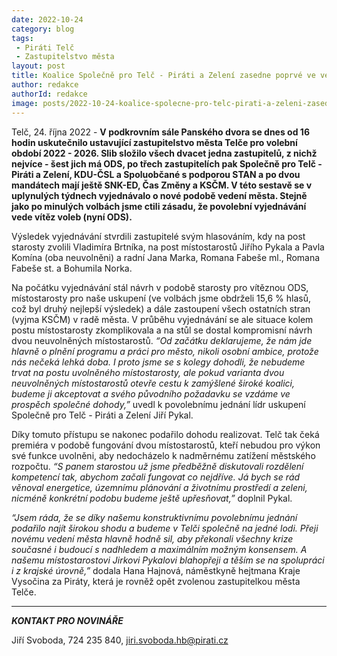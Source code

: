 ```yaml
---
date: 2022-10-24
category: blog
tags:
 - Piráti Telč
 - Zastupitelstvo města
layout: post
title: Koalice Společně pro Telč - Piráti a Zelení zasedne poprvé ve vedení města Telče. Jiří Pykal byl zvolen místostarostou
author: redakce
authorId: redakce
image: posts/2022-10-24-koalice-spolecne-pro-telc-pirati-a-zeleni-zasedne-poprve-ve-vedeni-mesta-jiri-pykal-byl-zvolen-mistostarostou.jpg
---
```


Telč, 24. října 2022 - **V podkrovním sále Panského dvora se dnes od 16 hodin uskutečnilo ustavující zastupitelstvo města Telče pro volební období 2022 - 2026. Slib složilo všech dvacet jedna zastupitelů, z nichž nejvíce - šest jich má ODS, po třech zastupitelích pak Společně pro Telč - Piráti a Zelení, KDU-ČSL a Spoluobčané s podporou STAN a po dvou mandátech mají ještě SNK-ED, Čas Změny a KSČM. V této sestavě se v uplynulých týdnech vyjednávalo o nové podobě vedení města. Stejně jako po minulých volbách jsme ctili zásadu, že povolební vyjednávání vede vítěz voleb (nyní ODS).** 

Výsledek vyjednávání stvrdili zastupitelé svým hlasováním, kdy na post starosty zvolili Vladimíra Brtníka, na post místostarostů Jiřího Pykala a Pavla Komína (oba neuvolněni) a radní Jana Marka, Romana Fabeše ml., Romana Fabeše st. a Bohumila Norka.  

Na počátku vyjednávání stál návrh v podobě starosty pro vítěznou ODS, místostarosty pro naše uskupení (ve volbách jsme obdrželi 15,6 % hlasů, což byl druhý nejlepší výsledek) a dále zastoupení všech ostatních stran (vyjma KSČM) v radě města. V průběhu vyjednávání se ale situace kolem postu místostarosty zkomplikovala a na stůl se dostal kompromisní návrh dvou neuvolněných místostarostů. *“Od začátku deklarujeme, že nám jde hlavně o plnění programu a práci pro město, nikoli osobní ambice, protože nás nečeká lehká doba. I proto jsme se s kolegy dohodli, že nebudeme trvat na postu uvolněného místostarosty, ale pokud varianta dvou neuvolněných místostarostů otevře cestu k zamýšlené široké koalici, budeme ji akceptovat a svého původního požadavku se vzdáme ve prospěch společné dohody,”* uvedl k povolebnímu jednání lídr uskupení Společně pro Telč - Piráti a Zelení Jiří Pykal. 

Díky tomuto přístupu se nakonec podařilo dohodu realizovat. Telč tak čeká premiéra v podobě fungování dvou místostarostů, kteří nebudou pro výkon své funkce uvolněni, aby nedocházelo k nadměrnému zatížení městského rozpočtu. *“S panem starostou už jsme předběžně diskutovali rozdělení kompetencí tak, abychom začali fungovat co nejdříve. Já bych se rád věnoval energetice, územnímu plánování a životnímu prostředí a zeleni, nicméně konkrétní podobu budeme ještě upřesňovat,”* doplnil Pykal.

*“Jsem ráda, že se díky našemu konstruktivnímu povolebnímu jednání podařilo najít širokou shodu a budeme v Telči společně na jedné lodi. Přeji novému vedení města hlavně hodně sil, aby překonali všechny krize současné i budoucí s nadhledem a maximálním možným konsensem. A našemu místostarostovi Jirkovi Pykalovi blahopřeji a těším se na spolupráci i z krajské úrovně,”* dodala Hana Hajnová, náměstkyně hejtmana Kraje Vysočina za Piráty, která je rovněž opět zvolenou zastupitelkou města Telče.

---

***KONTAKT PRO NOVINÁŘE*** 

Jiří Svoboda, 724 235 840, <jiri.svoboda.hb@pirati.cz>
